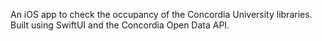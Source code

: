 An iOS app to check the occupancy of the Concordia University libraries. Built using SwiftUI and the Concordia Open Data API.
